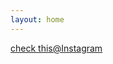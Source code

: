 ```yaml
---
layout: home
---
```


<style>
   @import url('https://fonts.googleapis.com/css2?family=Montserrat:wght@500&display=swap');

          .site-header {

            background-color: rgba(252, 250, 250, 1);
            position: fixed;
            top: 0;
            width: 100%;
            height: 83px;

          }
          .home{
            margin-top: 80px;
          }

          .page-link {
            padding: 20px;

          }


          header a {
            font-family: 'Montserrat', sans-serif;
            font-weight: 500;
            font-size: 16px;
            text-decoration: none;
            transition: all 0.3s ease 0s;
            margin-top: 3px;
            /* background-color: red; */
            padding: 10px;

          }

          footer {
            background-color: rgb(196, 193, 191);
          }

          main {
            height: 600px;
          }

          .post-meta {
            color: white;
          }

          body {


            background-image: url("https://i.postimg.cc/MT6FqHWQ/rupee-4395520.jpg");
            background-size: cover;
            height: 100%;
            width: 100%;
            z-index: -1;
          }

          .trigger a {
            position: relative;
            padding: 20px 10px;
            text-decoration: none;
          }

          .trigger {
            margin-top: 10px;
          }

          .trigger a:before {
            content: "";
            position: absolute;
            width: 0;
            height: 2px;
            bottom: 0;
            left: 0;
            background-color: black;
            visibility: hidden;
            transition: all 0.3s ease-in-out;
          }

          .trigger a:hover:before {
            visibility: visible;
            width: 100%;
          }
          .post-meta{
            color: black;
          }
      </style>
  [check this@Instagram](https://www.instagram.com/financial_literate/?hl=en)
 
 

